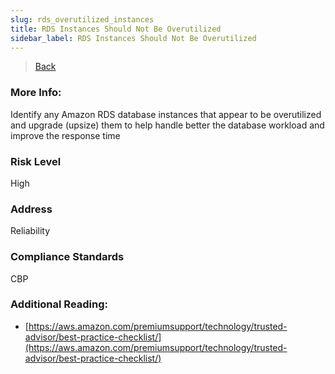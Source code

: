 ```yaml
---
slug: rds_overutilized_instances
title: RDS Instances Should Not Be Overutilized
sidebar_label: RDS Instances Should Not Be Overutilized
---
```

> [Back](../../rdsmonitoring)

### More Info:
Identify any Amazon RDS database instances that appear to be overutilized and upgrade (upsize) them to help handle better the database workload and improve the response time

### Risk Level
High

### Address
Reliability

### Compliance Standards
CBP

### Additional Reading:
- [https://aws.amazon.com/premiumsupport/technology/trusted-advisor/best-practice-checklist/](https://aws.amazon.com/premiumsupport/technology/trusted-advisor/best-practice-checklist/) 

